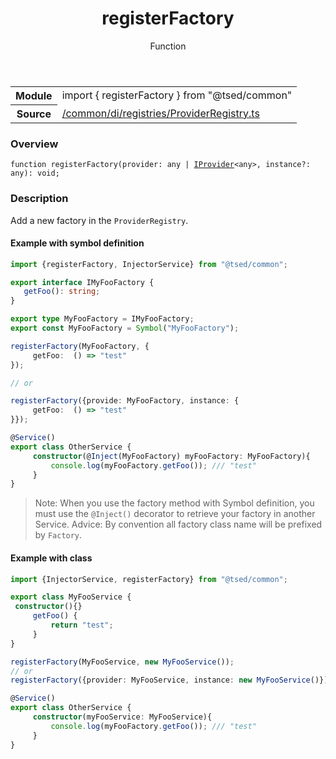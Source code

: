 
<header class="symbol-info-header"><h1 id="registerfactory">registerFactory</h1><label class="symbol-info-type-label function">Function</label></header>
<!-- summary -->
<section class="symbol-info"><table class="is-full-width"><tbody><tr><th>Module</th><td><div class="lang-typescript"><span class="token keyword">import</span> { registerFactory }&nbsp;<span class="token keyword">from</span>&nbsp;<span class="token string">"@tsed/common"</span></div></td></tr><tr><th>Source</th><td><a href="https://github.com/Romakita/ts-express-decorators/blob/v4.10.3/src//common/di/registries/ProviderRegistry.ts#L0-L0">/common/di/registries/ProviderRegistry.ts</a></td></tr></tbody></table></section>
<!-- overview -->


### Overview


<pre><code class="typescript-lang ">function <span class="token function">registerFactory</span><span class="token punctuation">(</span>provider<span class="token punctuation">:</span> <span class="token keyword">any</span> | <a href="#api/common/di/iprovider"><span class="token">IProvider</span></a><<span class="token keyword">any</span>><span class="token punctuation">,</span> instance?<span class="token punctuation">:</span> <span class="token keyword">any</span><span class="token punctuation">)</span><span class="token punctuation">:</span> <span class="token keyword">void</span><span class="token punctuation">;</span></code></pre>


<!-- Parameters -->

<!-- Description -->


### Description

Add a new factory in the `ProviderRegistry`.

#### Example with symbol definition


```typescript
import {registerFactory, InjectorService} from "@tsed/common";

export interface IMyFooFactory {
   getFoo(): string;
}

export type MyFooFactory = IMyFooFactory;
export const MyFooFactory = Symbol("MyFooFactory");

registerFactory(MyFooFactory, {
     getFoo:  () => "test"
});

// or

registerFactory({provide: MyFooFactory, instance: {
     getFoo:  () => "test"
}});

@Service()
export class OtherService {
     constructor(@Inject(MyFooFactory) myFooFactory: MyFooFactory){
         console.log(myFooFactory.getFoo()); /// "test"
     }
}
```

> Note: When you use the factory method with Symbol definition, you must use the `@Inject()`
decorator to retrieve your factory in another Service. Advice: By convention all factory class name will be prefixed by
`Factory`.

#### Example with class

```typescript
import {InjectorService, registerFactory} from "@tsed/common";

export class MyFooService {
 constructor(){}
     getFoo() {
         return "test";
     }
}

registerFactory(MyFooService, new MyFooService());
// or
registerFactory({provider: MyFooService, instance: new MyFooService()});

@Service()
export class OtherService {
     constructor(myFooService: MyFooService){
         console.log(myFooFactory.getFoo()); /// "test"
     }
}
```

<!-- Members -->

